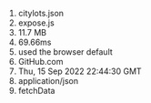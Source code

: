1. citylots.json
2. expose.js
3. 11.7 MB
4. 69.66ms
5. used the browser default
6. GitHub.com
7. Thu, 15 Sep 2022 22:44:30 GMT
8. application/json
9. fetchData